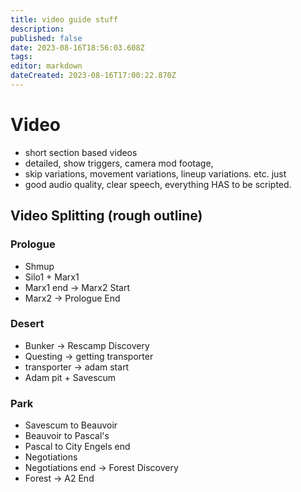 ```yaml
---
title: video guide stuff
description: 
published: false
date: 2023-08-16T18:56:03.608Z
tags: 
editor: markdown
dateCreated: 2023-08-16T17:00:22.870Z
---
```


# Video 
- short section based videos
- detailed, show triggers, camera mod footage, 
- skip variations, movement variations, lineup variations. etc. just 
- good audio quality, clear speech, everything HAS to be scripted.


## Video Splitting (rough outline)
### Prologue
- Shmup
- Silo1 + Marx1
- Marx1 end → Marx2 Start
- Marx2 → Prologue End

### Desert
- Bunker → Rescamp Discovery
- Questing → getting transporter
- transporter → adam start
- Adam pit + Savescum

### Park
- Savescum to Beauvoir
- Beauvoir to Pascal's
- Pascal to City Engels end
- Negotiations
- Negotiations end → Forest Discovery
- Forest → A2 End